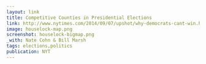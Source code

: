 ```yaml
---
layout: link
title: Competitive Counties in Presidential Elections
link: http://www.nytimes.com/2014/09/07/upshot/why-democrats-cant-win.html#houselock-maps
image: houselock-map.png
screenshot: houselock-bigmap.png
_with: Nate Cohn & Bill Marsh
tags: elections,politics
publication: NYT
---
```

